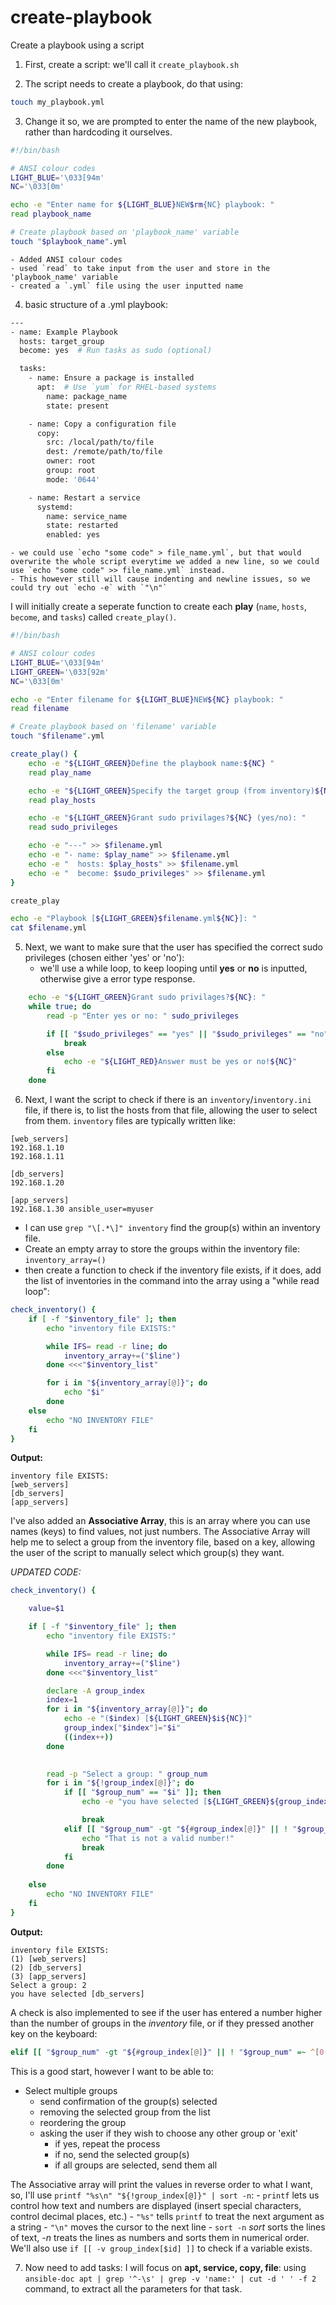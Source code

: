 # create-playbook
Create a playbook using a script

1. First, create a script:
we'll call it `create_playbook.sh`

2. The script needs to create a playbook, do that using: 
```bash
touch my_playbook.yml
```

3. Change it so, we are prompted to enter the name of the new playbook, rather than hardcoding it ourselves.
```bash
#!/bin/bash

# ANSI colour codes
LIGHT_BLUE='\033[94m'
NC='\033[0m'

echo -e "Enter name for ${LIGHT_BLUE}NEW$rm{NC} playbook: "
read playbook_name

# Create playbook based on 'playbook_name' variable
touch "$playbook_name".yml
```
    - Added ANSI colour codes
    - used `read` to take input from the user and store in the 'playbook_name' variable
    - created a `.yml` file using the user inputted name 

4. basic structure of a .yml playbook:
```bash
---
- name: Example Playbook
  hosts: target_group
  become: yes  # Run tasks as sudo (optional)

  tasks:
    - name: Ensure a package is installed
      apt:  # Use `yum` for RHEL-based systems
        name: package_name
        state: present

    - name: Copy a configuration file
      copy:
        src: /local/path/to/file
        dest: /remote/path/to/file
        owner: root
        group: root
        mode: '0644'

    - name: Restart a service
      systemd:
        name: service_name
        state: restarted
        enabled: yes

```
    - we could use `echo "some code" > file_name.yml`, but that would overwrite the whole script everytime we added a new line, so we could use `echo "some code" >> file_name.yml` instead.
    - This however still will cause indenting and newline issues, so we could try out `echo -e` with `"\n"`

I will initially create a seperate function to create each **play** (`name`, `hosts`, `become`, and `tasks`) called `create_play()`.

```bash
#!/bin/bash

# ANSI colour codes
LIGHT_BLUE='\033[94m'
LIGHT_GREEN='\033[92m'
NC='\033[0m'

echo -e "Enter filename for ${LIGHT_BLUE}NEW${NC} playbook: "
read filename

# Create playbook based on 'filename' variable
touch "$filename".yml

create_play() {
    echo -e "${LIGHT_GREEN}Define the playbook name:${NC} "
    read play_name

    echo -e "${LIGHT_GREEN}Specify the target group (from inventory)${NC}: "
    read play_hosts

    echo -e "${LIGHT_GREEN}Grant sudo privilages?${NC} (yes/no): "
    read sudo_privileges

    echo -e "---" >> $filename.yml
    echo -e "- name: $play_name" >> $filename.yml
    echo -e "  hosts: $play_hosts" >> $filename.yml
    echo -e "  become: $sudo_privileges" >> $filename.yml
}

create_play

echo -e "Playbook [${LIGHT_GREEN}$filename.yml${NC}]: "
cat $filename.yml
```

5. Next, we want to make sure that the user has specified the correct sudo privileges (chosen either 'yes' or 'no'):
    - we'll use a while loop, to keep looping until **yes** or **no** is inputted, otherwise give a error type response.
```bash
    echo -e "${LIGHT_GREEN}Grant sudo privilages?${NC}: "
    while true; do
        read -p "Enter yes or no: " sudo_privileges

        if [[ "$sudo_privileges" == "yes" || "$sudo_privileges" == "no" ]]; then
            break
        else
            echo -e "${LIGHT_RED}Answer must be yes or no!${NC}"
        fi
    done
```

6. Next, I want the script to check if there is an `inventory`/`inventory.ini` file, if there is, to list the hosts from that file, allowing the user to select from them.
`inventory` files are typically written like:
```
[web_servers]
192.168.1.10
192.168.1.11

[db_servers]
192.168.1.20

[app_servers]
192.168.1.30 ansible_user=myuser
```

- I can use `grep "\[.*\]" inventory` find the group(s) within an inventory file.
- Create an empty array to store the groups within the inventory file: `inventory_array=()`
- then create a function to check if the inventory file exists, if it does, add the list of inventories in the command into the array using a "while read loop":

```bash
check_inventory() {
    if [ -f "$inventory_file" ]; then
        echo "inventory file EXISTS:"

        while IFS= read -r line; do
            inventory_array+=("$line")
        done <<<"$inventory_list"

        for i in "${inventory_array[@]}"; do
            echo "$i"
        done
    else
        echo "NO INVENTORY FILE"
    fi
}
```
**Output:**

```
inventory file EXISTS:
[web_servers]
[db_servers]
[app_servers]
```


I've also added an **Associative Array**, this is an array where you can use names (keys) to find values, not just numbers.
The Associative Array will help me to select a group from the inventory file, based on a key, allowing the user of the script to manually select which group(s) they want.

*UPDATED CODE:*
```bash
check_inventory() {

    value=$1

    if [ -f "$inventory_file" ]; then
        echo "inventory file EXISTS:"

        while IFS= read -r line; do
            inventory_array+=("$line")
        done <<<"$inventory_list"

        declare -A group_index
        index=1
        for i in "${inventory_array[@]}"; do
            echo -e "($index) [${LIGHT_GREEN}$i${NC}]"
            group_index["$index"]="$i"
            ((index++))
        done

        
        read -p "Select a group: " group_num
        for i in "${!group_index[@]}"; do
            if [[ "$group_num" == "$i" ]]; then
                echo -e "you have selected [${LIGHT_GREEN}${group_index[$group_num]}${NC}]"

                break
            elif [[ "$group_num" -gt "${#group_index[@]}" || ! "$group_num" =~ ^[0-9]+$ ]]; then
                echo "That is not a valid number!"
                break
            fi
        done
            
    else
        echo "NO INVENTORY FILE"
    fi
}
```
**Output:**
```
inventory file EXISTS:
(1) [web_servers]
(2) [db_servers]
(3) [app_servers]
Select a group: 2
you have selected [db_servers]
```

A check is also implemented to see if the user has entered a number higher than the number of groups in the *inventory* file, or if they pressed another key on the keyboard:
```bash
elif [[ "$group_num" -gt "${#group_index[@]}" || ! "$group_num" =~ ^[0-9]+$ ]]; then
```

This is a good start, however I want to be able to:
- Select multiple groups
    - send confirmation of the group(s) selected
    - removing the selected group from the list
    - reordering the group
    - asking the user if they wish to choose any other group or 'exit'
        - if yes, repeat the process
        - if no, send the selected group(s)
        - if all groups are selected, send them all 

The Associative array will print the values in reverse order to what I want, so, I'll use `printf "%s\n" "${!group_index[@]}" | sort -n`:
    - `printf` lets us control how text and numbers are displayed (insert special characters, control decimal places, etc.)
    - `"%s"` tells `printf` to treat the next argument as a string
    - `"\n"` moves the cursor to the next line
    - `sort -n` *sort* sorts the lines of text, *-n* treats the lines as numbers and sorts them in numerical order.
We'll also use `if [[ -v group_index[$id] ]]` to check if a variable exists.

7. Now need to add tasks:
I will focus on **apt, service, copy, file**:
using `ansible-doc apt | grep '^-\s' | grep -v 'name:' | cut -d ' ' -f 2` command, to extract all the parameters for that task.

